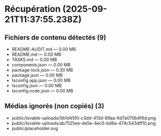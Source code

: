 # Récupération (2025-09-21T11:37:55.238Z)

## Fichiers de contenu détectés (9)
- README-AUDIT.md — 0.00 MB
- README.md — 0.00 MB
- TASKS.md — 0.00 MB
- components.json — 0.00 MB
- package-lock.json — 0.30 MB
- package.json — 0.00 MB
- tsconfig.app.json — 0.00 MB
- tsconfig.json — 0.00 MB
- tsconfig.node.json — 0.00 MB

## Médias ignorés (non copiés) (3)
- public/lovable-uploads/0b1d45f0-c3dd-413d-89aa-6d7a070b4f6d.png
- public/lovable-uploads/ab7525ee-de5e-4ec5-bd8a-474c543dff10.png
- public/placeholder.svg
